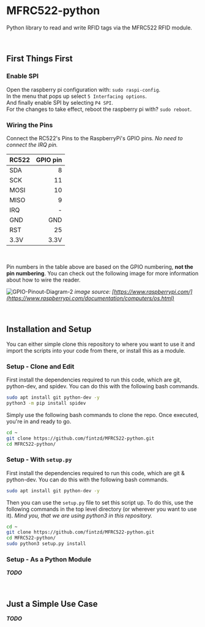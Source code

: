 # MFRC522-python

Python library to read and write RFID tags via the MFRC522 RFID module.

<br>

## First Things First


### Enable SPI

Open the raspberry pi configuration with: `sudo raspi-config`.<br>
In the menu that pops up select `5 Interfacing options`.<br>
And finally enable SPI by selecting `P4 SPI`.<br>
For the changes to take effect, reboot the raspberry pi with? `sudo reboot`.<br>


### Wiring the Pins

Connect the RC522's Pins to the RaspberryPi's GPIO pins. *No need to connect the IRQ pin.*

RC522 | GPIO pin
----- | ----------:
SDA   | 8
SCK   | 11
MOSI  | 10
MISO  | 9
IRQ   | -
GND   | GND
RST   | 25
3.3V  | 3.3V

<br>

Pin numbers in the table above are based on the GPIO numbering, **not the pin numbering**. You can check out the following image for more information about how to wire the reader.

![GPIO-Pinout-Diagram-2](https://user-images.githubusercontent.com/35842457/137625592-c4a3e099-f2b6-406f-b158-6eb90a4393b3.jpg)
*image source: [https://www.raspberrypi.com/](https://www.raspberrypi.com/documentation/computers/os.html)*

<br>

## Installation and Setup

You can either simple clone this repository to where you want to use it and import the scripts into your code from there, or install this as a module.


### Setup - Clone and Edit

First install the dependencies required to run this code, which are git, python-dev, and spidev. You can do this with the following bash commands.

```bash
sudo apt install git python-dev -y
python3 -m pip install spidev
```


Simply use the following bash commands to clone the repo. Once executed, you're in and ready to go.

```bash
cd ~
git clone https://github.com/fintzd/MFRC522-python.git
cd MFRC522-python/
```


### Setup - With `setup.py`

First install the dependencies required to run this code, which are git & python-dev. You can do this with the following bash commands.

```bash
sudo apt install git python-dev -y
```

Then you can use the `setup.py` file to set this script up. To do this, use the following commands in the top level directory (or wherever you want to use it). *Mind you, that we are using python3 in this repository.*

```bash
cd ~
git clone https://github.com/fintzd/MFRC522-python.git
cd MFRC522-python/
sudo python3 setup.py install
```


### Setup - As a Python Module

***TODO***


<br>

## Just a Simple Use Case

***TODO***
